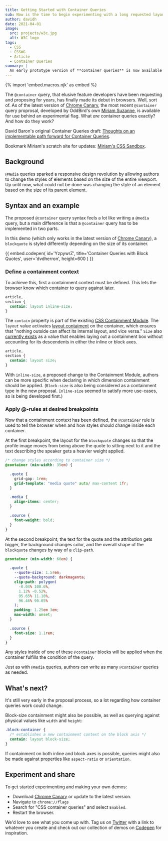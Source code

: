 ```yaml
---
title: Getting Started with Container Queries
sub: Now is the time to begin experimenting with a long requested layout tool. 
author: davidh
date: 2021-04-01
image:
  src: projects/w3c.jpg
  alt: W3C logo
tags:
  - CSS
  - CSSWG
  - Article
  - Container Queries
summary: |
  An early prototype version of **container queries** is now available in [Chrome Canary](https://www.google.com/chrome/canary). What are container queries exactly and how will they change the way we build layouts?
---
```


{% import 'embed.macros.njk' as embed %}

 The `@container` query, that elusive feature developers have been requesting and proposing for years, has finally made its debut in browsers. Well, sort of. As of the latest version of [Chrome Canary](https://www.google.com/chrome/canary), the most recent `@container` query proprosal, developed by OddBird's own [Miriam Suzanne](https://www.oddbird.net/authors/miriam/), is available for use behind an experimental flag. What _are_ container queries exactly? And how do they work?

 David Baron's original Container Queries draft: [Thoughts on an implementable path forward for Container Queries](https://github.com/dbaron/container-queries-implementability).

 Bookmark Miriam's scratch site for updates: [Miriam's CSS Sandbox](https://css.oddbird.net/rwd/query/). 

 ## Background

`@Media` queries sparked a responsive design revolution by allowing authors to change the styles of elements based on the size of the entire viewport. Up until now, what could not be done was changing the style of an element based on the size of its parent element. 

## Syntax and an example

 The proposed `@container` query syntax feels a lot like writing a `@media` query, but a main difference is that a `@container` query has to be implemented in two parts.

In this demo (which only works in the latest version of [Chrome Canary](https://www.google.com/chrome/canary)), a `blockquote` is styled differently depending on the size of its container. 

{{ embed.codepen(
  id='YzpywrZ',
  title='Container Queries with Block Quotes',
  user='dvdherron',
  height=600
) }}

### Define a containment context

To achieve this, first a containment context must be defined. This lets the browser know which container to query against later. 

```scss
article,
section {
  contain: layout inline-size;
}
```

The `contain` property is part of the existing [CSS Containment Module](https://drafts.csswg.org/css-contain/). The `layout` value activates [layout contaiment](https://drafts.csswg.org/css-contain/#valdef-contain-layout) on the container, which ensures that "nothing outside can affect its internal layout, and vice versa." `Size` also [currently exists](https://drafts.csswg.org/css-contain/#size-containment) as a value that enables laying out a containment box without accounting for its descendents in either the inline or block axes. 

```scss
article,
section {
  contain: layout size;
}
```

With `inline-size`, a proposed change to the Containment Module, authors can be more specific when declaring in which dimension containment should be applied. (`Block-size` is also being considered as a containment type in the new proposal. `Inline-size` seemed to satisfy more use-cases, so is being developed first.)

### Apply @-rules at desired breakpoints
Now that a containment context has been defined, the `@container` rule is used to tell the browser when and how styles should change inside each container. 

At the first breakpoint, the layout for the `blockquote` changes so that the profile image moves from being above the quote to sitting next to it and the text describing the speaker gets a heavier weight applied. 

```scss
/* change styles according to container size */
@container (min-width: 35em) {

  .quote {
    grid-gap: 1rem;
    grid-template: "media quote" auto/ max-content 1fr;
  }

  .media {
    align-items: center;
  }

  .source {
    font-weight: bold;
  }
}
```

At the second breakpoint, the text for the quote and the attribution gets bigger, the background changes color, and the overall shape of the `blockquote` changes by way of a `clip-path`. 

```scss
@container (min-width: 60em) {

  .quote {
    --quote-size: 1.5rem;
    --quote-background: darkmagenta;
    clip-path: polygon(
      -0.04% 100.6%,
      1.12% -0.52%,
      95.65% 11.18%,
      96.46% 90.05%
    );
    padding: 1.25em 3em;
    max-width: unset;
  }

  .source {
    font-size: 1.1rem;
  }
}
```
Any styles inside of one of these `@container` blocks will be applied when the container fulfills the condition of the query. 

Just as with `@media` queries, authors can write as many `@container` queries as needed.

## What's next?

It's still very early in the proposal process, so a lot regarding how container queries work could change. 

Block-size containment might also be possible, as well as querying against physical values like `width` and `height`:

```css
.block-container {
  /* establishes a new containment context on the block axis */
  contain: layout block-size;
}
```

If containment on both inline and block axes is possible, queries might also be made against properties like `aspect-ratio` or `orientation`.


## Experiment and share

To get started experimenting and making your own demos:
- Download [Chrome Canary](https://www.google.com/chrome/canary) or update to the latest version. 
- Navigate to `chrome://flags`
- Search for "CSS container queries" and select `Enabled`.
- Restart the browser. 

We'd love to see what you come up with. Tag us on [Twitter](https://twitter.com/OddBird) with a link to whatever you create and check out our collection of demos on [Codepen](https://codepen.io/collection/XQrgJo) for inspiration.
